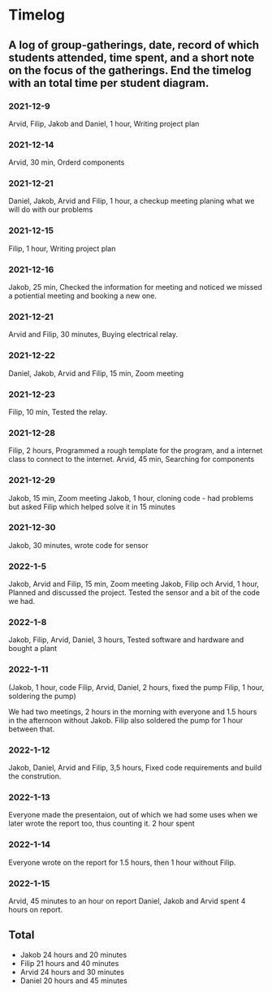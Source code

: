 # Timelog

## A log of group-gatherings, date, record of which students attended, time spent, and a short note on the focus of the gatherings. End the timelog with an total time per student diagram.

### 2021-12-9

Arvid, Filip, Jakob and Daniel, 1 hour, Writing project plan

### 2021-12-14

Arvid, 30 min, Orderd components

### 2021-12-21

Daniel, Jakob, Arvid and Filip, 1 hour, a checkup meeting planing what we will do with our problems

### 2021-12-15

Filip, 1 hour, Writing project plan

### 2021-12-16

Jakob, 25 min, Checked the information for meeting and noticed we missed a potiential meeting and booking a new one.

### 2021-12-21

Arvid and Filip, 30 minutes, Buying electrical relay.

### 2021-12-22

Daniel, Jakob, Arvid and Filip, 15 min, Zoom meeting

### 2021-12-23

Filip, 10 min, Tested the relay.

### 2021-12-28

Filip, 2 hours, Programmed a rough template for the program, and a internet class to connect to the internet.
Arvid, 45 min, Searching for components

### 2021-12-29

Jakob, 15 min, Zoom meeting
Jakob, 1 hour, cloning code - had problems but asked Filip which helped solve it in 15 minutes

### 2021-12-30

Jakob, 30 minutes, wrote code for sensor

### 2022-1-5

Jakob, Arvid and Filip, 15 min, Zoom meeting
Jakob, Filip och Arvid, 1 hour, Planned and discussed the project. Tested the sensor and a bit of the code we had.

### 2022-1-8

Jakob, Filip, Arvid, Daniel, 3 hours, Tested software and hardware and bought a plant

### 2022-1-11

(Jakob, 1 hour, code
Filip, Arvid, Daniel, 2 hours, fixed the pump
Filip, 1 hour, soldering the pump)

We had two meetings, 2 hours in the morning with everyone and 1.5 hours in the afternoon without Jakob.
Filip also soldered the pump for 1 hour between that.

### 2022-1-12

Jakob, Daniel, Arvid and Filip, 3,5 hours, Fixed code requirements and build the constrution.

### 2022-1-13

Everyone made the presentaion, out of which we had some uses when we later wrote the report too, thus counting it. 
2 hour spent 

### 2022-1-14

Everyone wrote on the report for 1.5 hours, then 1 hour without Filip.

### 2022-1-15

Arvid, 45 minutes to an hour on report
Daniel, Jakob and Arvid spent 4 hours on report.


## Total
- Jakob 24 hours and 20 minutes
- Filip 21 hours and 40 minutes
- Arvid 24 hours and 30 minutes
- Daniel 20 hours and 45 minutes
